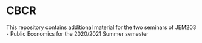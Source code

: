 # CBCR

This repository contains additional material for the two seminars of JEM203 - Public Economics for the 2020/2021 Summer semester
